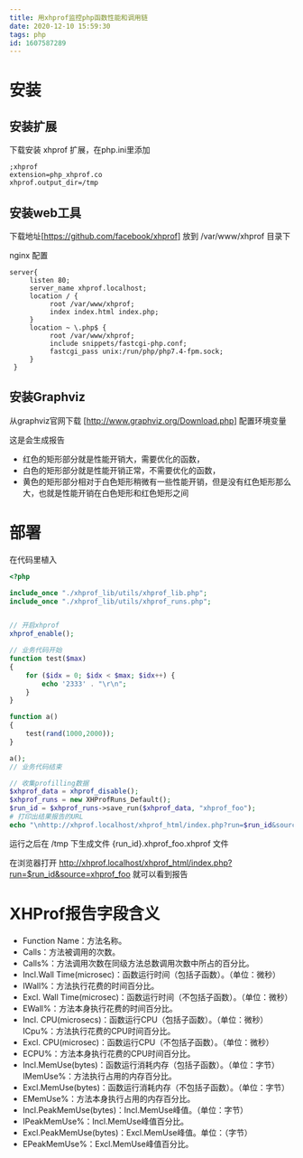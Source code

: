 ```yaml
---
title: 用xhprof监控php函数性能和调用链
date: 2020-12-10 15:59:30
tags: php
id: 1607587289
---
```

# 安装
## 安装扩展
下载安装 xhprof 扩展，在php.ini里添加
```
;xhprof
extension=php_xhprof.co
xhprof.output_dir=/tmp
```

## 安装web工具
下载地址[https://github.com/facebook/xhprof]
放到 /var/www/xhprof 目录下

nginx 配置
```
server{
     listen 80;
     server_name xhprof.localhost;
     location / {
          root /var/www/xhprof;
          index index.html index.php;
     }
     location ~ \.php$ {
          root /var/www/xhprof;
          include snippets/fastcgi-php.conf;
          fastcgi_pass unix:/run/php/php7.4-fpm.sock;
     }
 }
```

## 安装Graphviz
从graphviz官网下载 [http://www.graphviz.org/Download.php]
配置环境变量

这是会生成报告
- 红色的矩形部分就是性能开销大，需要优化的函数，
- 白色的矩形部分就是性能开销正常，不需要优化的函数，
- 黄色的矩形部分相对于白色矩形稍微有一些性能开销，但是没有红色矩形那么大，也就是性能开销在白色矩形和红色矩形之间

# 部署
在代码里植入
```php
<?php

include_once "./xhprof_lib/utils/xhprof_lib.php";
include_once "./xhprof_lib/utils/xhprof_runs.php";


// 开启xhprof
xhprof_enable();

// 业务代码开始
function test($max)
{
    for ($idx = 0; $idx < $max; $idx++) {
        echo '2333' . "\r\n";
    }
}

function a()
{
    test(rand(1000,2000));
}

a();
// 业务代码结束

// 收集profilling数据
$xhprof_data = xhprof_disable();
$xhprof_runs = new XHProfRuns_Default();
$run_id = $xhprof_runs->save_run($xhprof_data, "xhprof_foo");
# 打印出结果报告的URL
echo "\nhttp://xhprof.localhost/xhprof_html/index.php?run=$run_id&source=xhprof_foo\n";
```
运行之后在 /tmp 下生成文件 {run_id}.xhprof_foo.xhprof 文件

在浏览器打开 http://xhprof.localhost/xhprof_html/index.php?run=$run_id&source=xhprof_foo 就可以看到报告

# XHProf报告字段含义
- Function Name：方法名称。
- Calls：方法被调用的次数。
- Calls%：方法调用次数在同级方法总数调用次数中所占的百分比。
- Incl.Wall Time(microsec)：函数运行时间（包括子函数）。（单位：微秒）
- IWall%：方法执行花费的时间百分比。
- Excl. Wall Time(microsec)：函数运行时间（不包括子函数）。（单位：微秒）
- EWall%：方法本身执行花费的时间百分比。
- Incl. CPU(microsecs)：函数运行CPU（包括子函数）。（单位：微秒）
ICpu%：方法执行花费的CPU时间百分比。
- Excl. CPU(microsec)：函数运行CPU（不包括子函数）。（单位：微秒）
- ECPU%：方法本身执行花费的CPU时间百分比。
- Incl.MemUse(bytes)：函数运行消耗内存（包括子函数）。（单位：字节）
IMemUse%：方法执行占用的内存百分比。
- Excl.MemUse(bytes)：函数运行消耗内存（不包括子函数）。（单位：字节）
- EMemUse%：方法本身执行占用的内存百分比。
- Incl.PeakMemUse(bytes)：Incl.MemUse峰值。（单位：字节）
- IPeakMemUse%：Incl.MemUse峰值百分比。
- Excl.PeakMemUse(bytes)：Excl.MemUse峰值。单位：（字节）
- EPeakMemUse%：Excl.MemUse峰值百分比。